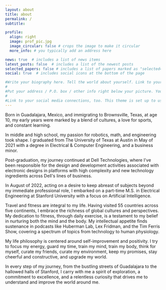 ```yaml
---
layout: about
title: about
permalink: /
subtitle: 

profile:
  align: right
  image: prof_pic.jpg
  image_circular: false # crops the image to make it circular
  more_info: # you typically add an address here

news: true  # includes a list of news items
latest_posts: false  # includes a list of the newest posts
selected_papers: false # includes a list of papers marked as "selected={true}"
social: true  # includes social icons at the bottom of the page

#Write your biography here. Tell the world about yourself. Link to your favorite [subreddit](http://reddit.com). You can put a picture in, too. The code is already in, just name #your picture `prof_pic.jpg` and put it in the `img/` folder.
#
#Put your address / P.O. box / other info right below your picture. You can also disable any of these elements by editing `profile` property of the YAML header of your `_pages/#about.md`. Edit `_bibliography/papers.bib` and Jekyll will render your [publications page](/al-folio/publications/) automatically.
#
#Link to your social media connections, too. This theme is set up to use [Font Awesome icons](https://fontawesome.com/) and [Academicons](https://jpswalsh.github.io/academicons/), #like the ones below. Add your Facebook, Twitter, LinkedIn, Google Scholar, or just disable all of them.
---
```

Born in Guadalajara, Mexico, and immigrating to Brownsville, Texas, at age 10, my early years were marked by a blend of cultures, a love for sports, and constant learning.

In middle and high school, my passion for robotics, math, and engineering took shape. I graduated from The University of Texas at Austin in May of 2021 with a degree in Electrical & Computer Engineering, and a business minor. 

Post-graduation, my journey continued at Dell Technologies, where I've been responsible for the design and development activities associated with electronic designs in platforms with high complexity and new technology ingredients across Dell's lines of business. 

In August of 2022, acting on a desire to keep abreast of subjects beyond my immediate professional role, I embarked on a part-time M.S. in Electrical Engineering at Stanford University with a focus on Artificial Intelligence.

Travel and fitness are integral to my life. Having visited 55 countries across five continents, I embrace the richness of global cultures and perspectives. My dedication to fitness, through daily exercise, is a testament to my belief in nurturing both the mind and the body. My intellectual appetite finds sustenance in podcasts like Huberman Lab, Lex Fridman, and the Tim Ferris Show, covering a spectrum of topics from technology to human physiology.

My life philosophy is centered around self-improvement and positivity. I try to focus my energy, guard my time, train my mind, train my body, think for myself, curate my friends, curate my environment, keep my promises, stay cheerful and constructive, and upgrade my world.

In every step of my journey, from the bustling streets of Guadalajara to the hallowed halls of Stanford, I carry with me a spirit of exploration, a commitment to excellence, and a relentless curiosity that drives me to understand and improve the world around me.
